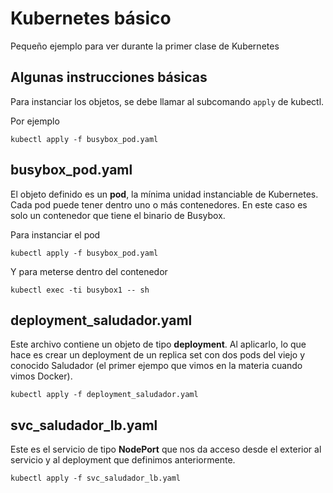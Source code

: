 # Kubernetes básico

Pequeño ejemplo para ver durante la primer clase de Kubernetes

## Algunas instrucciones básicas

Para instanciar los objetos, se debe llamar al subcomando `apply` de kubectl.

Por ejemplo

`kubectl apply -f busybox_pod.yaml`

## busybox_pod.yaml

El objeto definido es un **pod**, la mínima unidad instanciable de Kubernetes. Cada pod puede tener dentro uno o más contenedores. En este caso es solo un contenedor que tiene el binario de Busybox.

Para instanciar el pod

`kubectl apply -f busybox_pod.yaml`

Y para meterse dentro del contenedor

`kubectl exec -ti busybox1 -- sh`

## deployment_saludador.yaml

Este archivo contiene un objeto de tipo **deployment**. Al aplicarlo, lo que hace es crear un deployment de un replica set con dos pods del viejo y conocido Saludador (el primer ejempo que vimos en la materia cuando vimos Docker).

`kubectl apply -f deployment_saludador.yaml`

## svc_saludador_lb.yaml

Este es el servicio de tipo **NodePort** que nos da acceso desde el exterior al servicio y al deployment que definimos anteriormente.

`kubectl apply -f svc_saludador_lb.yaml`

